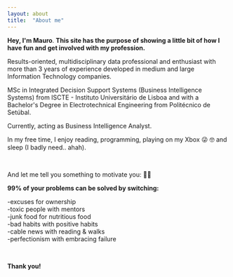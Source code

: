```yaml
---
layout: about
title:  "About me"
---
```


**Hey, I'm Mauro**.
**This site has the purpose of showing a little bit of how I have fun and get involved with my profession.**

Results-oriented, multidisciplinary data professional and enthusiast with more than 3 years of experience developed in medium and large Information Technology companies. 

MSc in Integrated Decision Support Systems (Business Intelligence Systems) from ISCTE - Instituto Universitário de Lisboa and with a Bachelor's Degree in Electrotechnical Engineering from Politécnico de Setúbal.

Currently, acting as Business Intelligence Analyst.


In my free time, I enjoy reading, programming, playing on my Xbox 😜 🤓 and sleep (I badly need.. ahah).

&ensp;
&ensp;
&ensp;

And let me tell you something to motivate you: 🙏🏽

**99% of your problems can be solved by switching:**

-excuses for ownership <br>
-toxic people with mentors <br>
-junk food for nutritious food <br>
-bad habits with positive habits <br>
-cable news with reading & walks <br>
-perfectionism with embracing failure <br>


&ensp;
&ensp;
&ensp;


**Thank you!**

<h1 id="posts-label"></h1>

